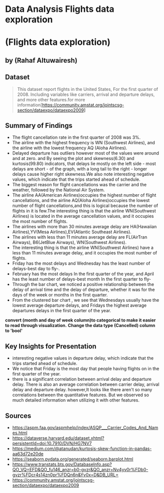 # Data Analysis Flights data exploration
# (Flights data exploration)
## by (Rahaf Altuwairesh)


## Dataset

> This dataset report flights in the United States, For the first quarter of 2008. Including variables like carriers, arrival and departure delays, and more other features.for more information[https://community.amstat.org/jointscsg-section/dataexpo/dataexpo2009]


## Summary of Findings
* The flight cancellation rate in the first quarter of 2008 was 3%.
* The airline with the highest frequency is WN (Southwest Airlines), and the airline with the lowest frequency AQ (Aloha Airlines).
* Delayed departure has outliers however most of the values were around and at zero. and By seeing the plot and skewness(6.30) and kurtosis(99.80) indicators, that delays lie mostly on the left side - most delays are short - of the graph, with a long tail to the right - longer delays cause higher right skewness.We also note interesting negative values, which indicate that the trips started ahead of schedule.
* The biggest reason for flight cancellations was the carrier and the weather, followed by the National Air System.
* The airline AA(American Airlines)occupies the highest number of flight cancellations, and the airline AQ(Aloha Airlines)occupies the lowest number of flight cancellations,and this is logical because the number of flights in it is few.The interesting thing is that the airline WN(Southwest Airlines) is located in the average cancellation values, and it occupies the most number of flights.
* The airlines with more than 30 minutes average delay are HA(Hawaiian Airlines),YV(Mesa Airlines),EV(Atlantic Southeast Airlines).
* The airlines with less than 11 minutes average delay are FL(AirTran Airways), B6(JetBlue Airways), WN(Southwest Airlines).
* The interesting thing is that the airline WN(Southwest Airlines) have a less than 11 minutes average delay, and it occupies the most number of flights.
* Friday has the most delays and Wednesday has the least number of delays-best day to fly-.
* February has the most delays In the first quarter of the year, and April has the least number of delays-best month In the first quarter to fly-
* Through the bar chart, we noticed a positive relationship between the delay of arrival time and the delay of departure, whether it was for the days of the week or months in the first quarter.
* From the clustered bar chart , we see that Wednesdays usually have the lowest average departure delays, and Fridays the highest average departures delays in the first quarter of the year.

**convert (month and day of week column)to categorical to make it easier to read through visualization.**
**Change the data type (Cancelled) column to 'bool'**
## Key Insights for Presentation

* interesting negative values in departure delay, which indicate that the trips started ahead of schedule.
* We notice that Friday is the most day that people having flights on in the first quarter of the year.
* there is a significant correlation between arrival delay and departure delay. There is also an average correlation between carrier delay, arrival delay and departure delay. however,It looks like there aren't so many correlations between the quantitative features. But we observed so much detailed information when utilizing it with other features.

## Sources
* https://aspm.faa.gov/aspmhelp/index/ASQP___Carrier_Codes_And_Names.html
* https://dataverse.harvard.edu/dataset.xhtml?persistentId=doi:10.7910/DVN/HG7NV7
* https://medium.com/@atanudan/kurtosis-skew-function-in-pandas-aa63d72e20de
* https://seaborn.pydata.org/generated/seaborn.barplot.html
* https://www.transtats.bts.gov/DatabaseInfo.asp?QO_VQ=EFD&QO_fu146_anzr=b0-gvzr&QO_anzr=Nv4yv0r%FDb0-gvzr%FDcr4s14zn0pr%FDQn6n&Yv0x=D&DB_URL=
* https://community.amstat.org/jointscsg-section/dataexpo/dataexpo2009
